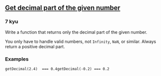 <h2><a href=https://www.codewars.com/kata/586e4c61aa0428f04e000069/train/javascript target="_blank">Get decimal part of the given number</a></h2><h3>7 kyu</h3><p>Write a function that returns only the decimal part of the given number.</p><p>You only have to handle valid numbers, not <code>Infinity</code>, <code>NaN</code>, or similar. Always return a positive decimal part.</p><h3 id="examples">Examples</h3><pre><code class="language-javascript"><span class="cm-variable">getDecimal</span>(<span class="cm-number">2.4</span>)  <span class="cm-operator">===</span> <span class="cm-number">0.4</span><span class="cm-variable">getDecimal</span>(<span class="cm-operator">-</span><span class="cm-number">0.2</span>) <span class="cm-operator">===</span> <span class="cm-number">0.2</span></code></pre><pre style="display: none;"><code class="language-python"><span class="cm-variable">get_decimal</span>(<span class="cm-number">2.4</span>)  <span class="cm-comment"># 0.4</span><span class="cm-variable">get_decimal</span>(<span class="cm-operator">-</span><span class="cm-number">0.2</span>) <span class="cm-comment"># 0.2</span></code></pre>
